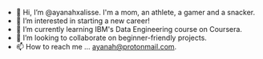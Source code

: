 - 👋 Hi, I’m @ayanahxalisse. I'm a mom, an athlete, a gamer and a snacker.  
- 👀 I’m interested in starting a new career!
- 🌱 I’m currently learning IBM's Data Engineering course on Coursera.
- 💞️ I’m looking to collaborate on beginner-friendly projects.
- 📫 How to reach me ... ayanah@protonmail.com.
